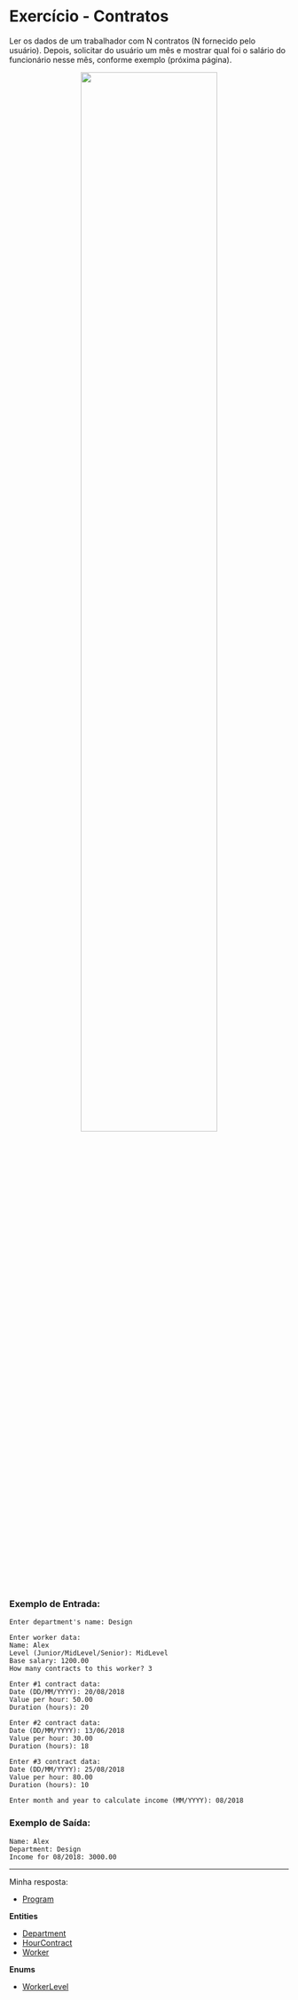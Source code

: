 # Exercício - Contratos

Ler os dados de um trabalhador com N contratos (N fornecido pelo usuário). Depois, solicitar do usuário um mês e mostrar qual foi o salário do funcionário nesse mês, conforme exemplo
(próxima página).

<p align="center">
  <img src="https://github.com/JonathanBarr0s/Udemy-CSharp/assets/132490863/897415b2-849a-4d49-bbd9-b5b787189138" width= 70%>
</p>

### Exemplo de Entrada:

```
Enter department's name: Design

Enter worker data:
Name: Alex
Level (Junior/MidLevel/Senior): MidLevel
Base salary: 1200.00
How many contracts to this worker? 3

Enter #1 contract data:
Date (DD/MM/YYYY): 20/08/2018
Value per hour: 50.00
Duration (hours): 20

Enter #2 contract data:
Date (DD/MM/YYYY): 13/06/2018
Value per hour: 30.00
Duration (hours): 18

Enter #3 contract data:
Date (DD/MM/YYYY): 25/08/2018
Value per hour: 80.00
Duration (hours): 10

Enter month and year to calculate income (MM/YYYY): 08/2018
```

### Exemplo de Saída:

```
Name: Alex
Department: Design
Income for 08/2018: 3000.00
```
---

Minha resposta:

- [Program](https://github.com/JonathanBarr0s/Udemy-CSharp/blob/main/01.%20Programa%C3%A7%C3%A3o%20Orientada%20a%20Objetos/03.%20Enumera%C3%A7%C3%B5es%20e%20Composi%C3%A7%C3%A3o/00.%20Contratos/Contratos/Contratos/Program.cs)

**Entities**
- [Department](https://github.com/JonathanBarr0s/Udemy-CSharp/blob/main/01.%20Programa%C3%A7%C3%A3o%20Orientada%20a%20Objetos/03.%20Enumera%C3%A7%C3%B5es%20e%20Composi%C3%A7%C3%A3o/00.%20Contratos/Contratos/Contratos/Entities/Department.cs)
- [HourContract](https://github.com/JonathanBarr0s/Udemy-CSharp/blob/main/01.%20Programa%C3%A7%C3%A3o%20Orientada%20a%20Objetos/03.%20Enumera%C3%A7%C3%B5es%20e%20Composi%C3%A7%C3%A3o/00.%20Contratos/Contratos/Contratos/Entities/HourContract.cs)
- [Worker](https://github.com/JonathanBarr0s/Udemy-CSharp/blob/main/01.%20Programa%C3%A7%C3%A3o%20Orientada%20a%20Objetos/03.%20Enumera%C3%A7%C3%B5es%20e%20Composi%C3%A7%C3%A3o/00.%20Contratos/Contratos/Contratos/Entities/Worker.cs)

**Enums**
- [WorkerLevel](https://github.com/JonathanBarr0s/Udemy-CSharp/blob/main/01.%20Programa%C3%A7%C3%A3o%20Orientada%20a%20Objetos/03.%20Enumera%C3%A7%C3%B5es%20e%20Composi%C3%A7%C3%A3o/00.%20Contratos/Contratos/Contratos/Entities/Enums/WorkerLevel.cs)